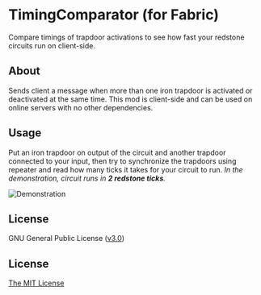 # TimingComparator (for Fabric)
Compare timings of trapdoor activations to see how fast your redstone circuits run on client-side. 

## About
Sends client a message when more than one iron trapdoor is activated or deactivated at the same time. This mod is client-side and can be used on online servers with no other dependencies. 

## Usage
Put an iron trapdoor on output of the circuit and another trapdoor connected to your input, then try to synchronize the trapdoors using repeater and read how many ticks it takes for your circuit to run. *In the demonstration, circuit runs in **2 redstone ticks**.*

![Demonstration](https://user-images.githubusercontent.com/120267985/218243354-06495f26-1632-4b83-8cdb-53d0a459b5d2.png)

## License
GNU General Public License ([v3.0](https://www.gnu.org/licenses/gpl.txt))

## License
[The MIT License](https://opensource.org/licenses/MIT)
